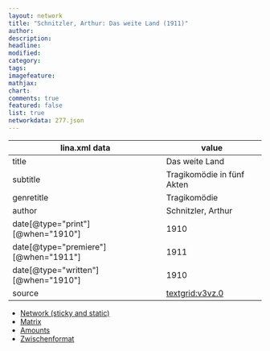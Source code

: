 ```yaml
---
layout: network
title: "Schnitzler, Arthur: Das weite Land (1911)"
author:
description:
headline:
modified:
category:
tags:
imagefeature: 
mathjax: 
chart: 
comments: true
featured: false
list: true
networkdata: 277.json
---
```

lina.xml data  | value
------------- | -------------
title|Das weite Land
subtitle|Tragikomödie in fünf Akten
genretitle|Tragikomödie
author|Schnitzler, Arthur
date[@type="print"][@when="1910"]|1910
date[@type="premiere"][@when="1911"]|1911
date[@type="written"][@when="1910"]|1910
source|[textgrid:v3vz.0](https://textgridlab.org/1.0/tgcrud-public/rest/textgrid:v3vz.0/data)



* [Network (sticky and static)](/network277)
* [Matrix](/matrix277)
* [Amounts](/amount277)
* [Zwischenformat](/lina277 )
